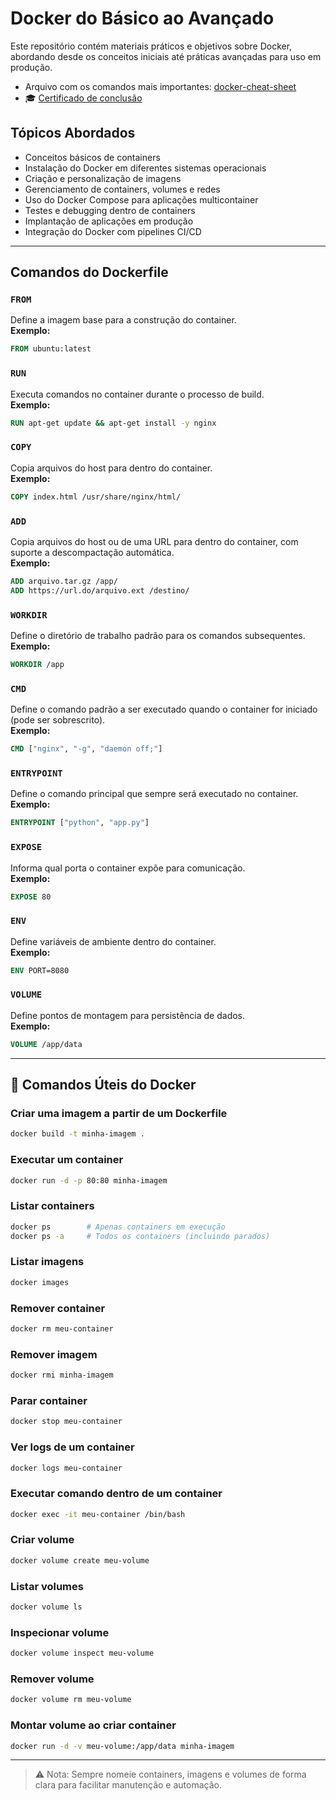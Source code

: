 # Docker do Básico ao Avançado

Este repositório contém materiais práticos e objetivos sobre Docker, abordando desde os conceitos iniciais até práticas avançadas para uso em produção.

* Arquivo com os comandos mais importantes: [docker-cheat-sheet](https://github.com/luisitcho/curso-docker-lacono-2025/blob/main/docker-cheat-sheet.pdf)
* 🎓 [Certificado de conclusão](https://www.udemy.com/certificate/UC-c1071bbb-0321-4da5-899b-94ab7584a144/)

## Tópicos Abordados
- Conceitos básicos de containers  
- Instalação do Docker em diferentes sistemas operacionais  
- Criação e personalização de imagens  
- Gerenciamento de containers, volumes e redes  
- Uso do Docker Compose para aplicações multicontainer  
- Testes e debugging dentro de containers  
- Implantação de aplicações em produção  
- Integração do Docker com pipelines CI/CD  

---

## Comandos do **Dockerfile**

### `FROM`
Define a imagem base para a construção do container.  
**Exemplo:**
```dockerfile
FROM ubuntu:latest
```

### `RUN`
Executa comandos no container durante o processo de build.  
**Exemplo:**
```dockerfile
RUN apt-get update && apt-get install -y nginx
```

### `COPY`
Copia arquivos do host para dentro do container.  
**Exemplo:**
```dockerfile
COPY index.html /usr/share/nginx/html/
```

### `ADD`
Copia arquivos do host ou de uma URL para dentro do container, com suporte a descompactação automática.  
**Exemplo:**
```dockerfile
ADD arquivo.tar.gz /app/
ADD https://url.do/arquivo.ext /destino/
```

### `WORKDIR`
Define o diretório de trabalho padrão para os comandos subsequentes.  
**Exemplo:**
```dockerfile
WORKDIR /app
```

### `CMD`
Define o comando padrão a ser executado quando o container for iniciado (pode ser sobrescrito).  
**Exemplo:**
```dockerfile
CMD ["nginx", "-g", "daemon off;"]
```

### `ENTRYPOINT`
Define o comando principal que sempre será executado no container.  
**Exemplo:**
```dockerfile
ENTRYPOINT ["python", "app.py"]
```

### `EXPOSE`
Informa qual porta o container expõe para comunicação.  
**Exemplo:**
```dockerfile
EXPOSE 80
```

### `ENV`
Define variáveis de ambiente dentro do container.  
**Exemplo:**
```dockerfile
ENV PORT=8080
```

### `VOLUME`
Define pontos de montagem para persistência de dados.  
**Exemplo:**
```dockerfile
VOLUME /app/data
```

---

## 🔧 Comandos Úteis do Docker

### Criar uma imagem a partir de um Dockerfile
```bash
docker build -t minha-imagem .
```

### Executar um container
```bash
docker run -d -p 80:80 minha-imagem
```

### Listar containers
```bash
docker ps        # Apenas containers em execução
docker ps -a     # Todos os containers (incluindo parados)
```

### Listar imagens
```bash
docker images
```

### Remover container
```bash
docker rm meu-container
```

### Remover imagem
```bash
docker rmi minha-imagem
```

### Parar container
```bash
docker stop meu-container
```

### Ver logs de um container
```bash
docker logs meu-container
```

### Executar comando dentro de um container
```bash
docker exec -it meu-container /bin/bash
```

### Criar volume
```bash
docker volume create meu-volume
```

### Listar volumes
```bash
docker volume ls
```

### Inspecionar volume
```bash
docker volume inspect meu-volume
```

### Remover volume
```bash
docker volume rm meu-volume
```

### Montar volume ao criar container
```bash
docker run -d -v meu-volume:/app/data minha-imagem
```

---

> ⚠️ Nota: Sempre nomeie containers, imagens e volumes de forma clara para facilitar manutenção e automação.
